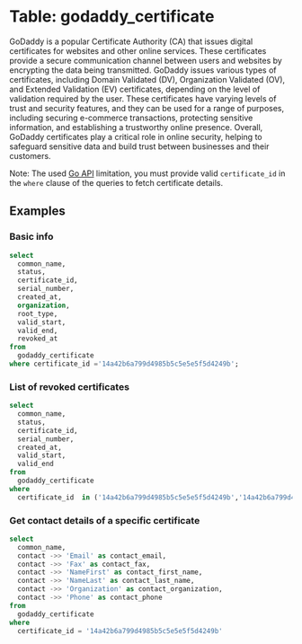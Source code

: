 # Table: godaddy_certificate

GoDaddy is a popular Certificate Authority (CA) that issues digital certificates for websites and other online services. These certificates provide a secure communication channel between users and websites by encrypting the data being transmitted. GoDaddy issues various types of certificates, including Domain Validated (DV), Organization Validated (OV), and Extended Validation (EV) certificates, depending on the level of validation required by the user. These certificates have varying levels of trust and security features, and they can be used for a range of purposes, including securing e-commerce transactions, protecting sensitive information, and establishing a trustworthy online presence. Overall, GoDaddy certificates play a critical role in online security, helping to safeguard sensitive data and build trust between businesses and their customers.

Note: The used [Go API](https://pkg.go.dev/github.com/alyx/go-daddy/daddy#CertificatesService.Get) limitation, you must provide valid `certificate_id` in the `where` clause of the queries to fetch certificate details.

## Examples

### Basic info

```sql
select
  common_name,
  status,
  certificate_id,
  serial_number,
  created_at,
  organization,
  root_type,
  valid_start,
  valid_end,
  revoked_at
from
  godaddy_certificate
where certificate_id ='14a42b6a799d4985b5c5e5e5f5d4249b';
```

### List of revoked certificates

```sql
select
  common_name,
  status,
  certificate_id,
  serial_number,
  created_at,
  valid_start,
  valid_end
from
  godaddy_certificate
where
  certificate_id  in ('14a42b6a799d4985b5c5e5e5f5d4249b','14a42b6a799d4985b5c5e5e5f5d4249f') and status = 'REVOKED';
```

### Get contact details of a specific certificate

```sql
select
  common_name,
  contact ->> 'Email' as contact_email,
  contact ->> 'Fax' as contact_fax,
  contact ->> 'NameFirst' as contact_first_name,
  contact ->> 'NameLast' as contact_last_name,
  contact ->> 'Organization' as contact_organization,
  contact ->> 'Phone' as contact_phone
from
  godaddy_certificate
where
  certificate_id = '14a42b6a799d4985b5c5e5e5f5d4249b'
```
